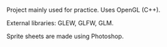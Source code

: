 Project mainly used for practice. Uses OpenGL (C++).

External libraries: GLEW, GLFW, GLM.

Sprite sheets are made using Photoshop.
